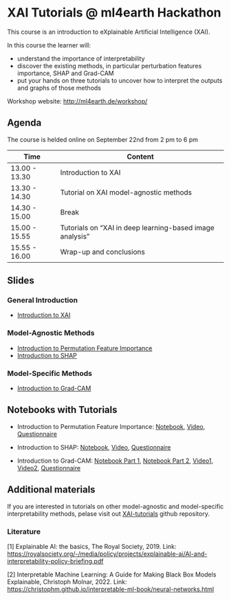 # XAI Tutorials @ ml4earth Hackathon

This course is an introduction to eXplainable Artificial Intelligence (XAI).

In this course the learner will:

- understand the importance of interpretability
- discover the existing methods, in particular perturbation features importance, SHAP and Grad-CAM
- put your hands on three tutorials to uncover how to interpret the outputs and graphs of those methods

Workshop website: http://ml4earth.de/workshop/

## Agenda
The course is helded online on September 22nd from 2 pm to 6 pm

| Time          | Content |
| ------------- | -------- |
| 13.00 - 13.30 | Introduction to XAI |
| 13.30 - 14.30 | Tutorial on XAI model-agnostic methods |
| 14.30 - 15.00 | Break |
| 15.00 - 15.55 | Tutorials on “XAI in deep learning-based image analysis” |
| 15.55 - 16.00 | Wrap-up and conclusions |

## Slides

### General Introduction
- [Introduction to XAI](https://docs.google.com/presentation/d/1GOXOHEPFg_K9VVfZDAcfx8wy3UIsjLYNEJjQTe-38Rw/edit?usp=sharing)


### Model-Agnostic Methods
- [Introduction to Permutation Feature Importance](https://docs.google.com/presentation/d/1AbmzTS4RU2MOhSl231rPKDt432_SX4i7YvZY4apNZJU/edit#slide=id.g138313838d0_1_828)
- [Introduction to SHAP](https://docs.google.com/presentation/d/1JGat4jwQd54jExmQiXmDvLSpgHvOC6fZAmWRwL-Cl18/edit#slide=id.g138313838d0_8_676)


### Model-Specific Methods

- [Introduction to Grad-CAM](https://docs.google.com/presentation/d/1vd_HfkBD4FokoAM2el4T1rXWnD7_0FAEvxk4HgiYjXs/edit#slide=id.g13d689e73d4_0_285)


## Notebooks with Tutorials

- Introduction to Permutation Feature Importance: [Notebook](https://github.com/HelmholtzAI-Consultants-Munich/XAI-Tutorials/blob/ml4earth-Hackathon/xai-model-agnostic/tutorial_permutation_FI.ipynb), [Video](https://vimeo.com/745319412/1e5bd15ff7), [Questionnaire](https://www.learningsnacks.de/report/#/register/11766/850f448a-a2cd-48ba-9a0a-2d4040e6868e)

- Introduction to SHAP: [Notebook](https://github.com/HelmholtzAI-Consultants-Munich/XAI-Tutorials/blob/ml4earth-Hackathon/xai-model-agnostic/tutorial_SHAP.ipynb), [Video](https://vimeo.com/745352008/3168320cef), [Questionnaire](https://www.learningsnacks.de/report/#/register/11767/5711c97e-b990-4541-9d71-c5bd8d0f6bbd)

- Introduction to Grad-CAM: [Notebook Part 1](https://github.com/HelmholtzAI-Consultants-Munich/XAI-Tutorials/blob/ml4earth-Hackathon/xai-model-specific/Grad-CAM/part1.ipynb), [Notebook Part 2](https://github.com/HelmholtzAI-Consultants-Munich/XAI-Tutorials/blob/ml4earth-Hackathon/xai-model-specific/Grad-CAM/part2.ipynb), [Video1](https://vimeo.com/745320494/0b8be077b3), [Video2](https://vimeo.com/745319946/fcd327fc80), [Questionnaire](https://www.learningsnacks.de/report/#/register/11758/2bdd9bcd-76d5-4790-8941-8062a4818592)


## Additional materials

If you are interested in tutorials on other model-agnostic and model-specific interpretability methods, pelase visit out [XAI-tutorials](https://github.com/HelmholtzAI-Consultants-Munich/XAI-Tutorials) github repository.

### Literature

[1] Explainable AI: the basics, The Royal Society, 2019. Link: https://royalsociety.org/-/media/policy/projects/explainable-ai/AI-and-interpretability-policy-briefing.pdf

[2] Interpretable Machine Learning: A Guide for Making Black Box Models Explainable, Christoph Molnar, 2022. Link: https://christophm.github.io/interpretable-ml-book/neural-networks.html

